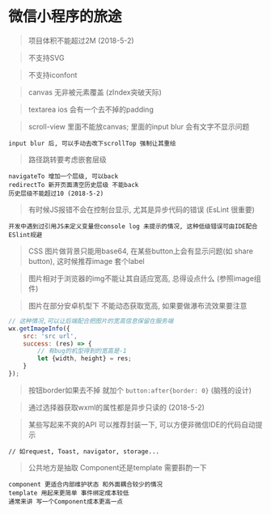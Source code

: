 # 微信小程序的旅途
> 项目体积不能超过2M (2018-5-2)

> 不支持SVG 

> 不支持iconfont

> canvas 无非被元素覆盖 (zIndex突破天际)

> textarea ios 会有一个去不掉的padding

> scroll-view 里面不能放canvas; 里面的input blur 会有文字不显示问题
``` 
input blur 后, 可以手动去改下scrollTop 强制让其重绘
```

> 路径跳转要考虑嵌套层级
``` 
navigateTo 增加一个层级, 可以back
redirectTo 新开页面清空历史层级 不能back
历史层级不能超过10 (2018-5-2)
```

> 有时候JS报错不会在控制台显示, 尤其是异步代码的错误 (EsLint 很重要)
``` 
开发中遇到过引用JS未定义变量但console log 未提示的情况, 这种低级错误可由IDE配合ESlint规避
```

> CSS 图片做背景只能用base64, 在某些button上会有显示问题(如 share button), 这时候推荐image 套个label

> 图片相对于浏览器的img不能让其自适应宽高, 总得设点什么 (参照image组件)

> 图片在部分安卓机型下 不能动态获取宽高, 如果要做瀑布流效果要注意
```js
// 这种情况,可以让后端配合把图片的宽高信息保留在服务端
wx.getImageInfo({
    src: 'src url',
    success: (res) => {
        // 有bug的机型得到的宽高是-1
        let {width, height} = res;
    }
});
```
> 按钮border如果去不掉 就加个 `button:after{border: 0}` (脑残的设计)

> 通过选择器获取wxml的属性都是异步只读的 (2018-5-2)

> 某些写起来不爽的API 可以推荐封装一下, 可以方便非微信IDE的代码自动提示
``` 
// 如request, Toast, navigator, storage...
```
> 公共地方是抽取 Component还是template 需要斟酌一下
``` 
component 更适合内部维护状态 和外面耦合较少的情况
template 用起来更简单 事件绑定成本较低
通常来讲 写一个Component成本更高一点
```
